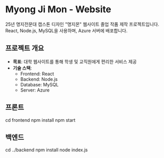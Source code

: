 # Myong Ji Mon - Website

25년 명지전문대 캡스톤 디자인 "명지몬" 웹사이트 졸업 작품 제작 프로젝트입니다.
React, Node.js, MySQL을 사용하며, Azure 서버에 배포합니다.

## 프로젝트 개요
- **목표**: 대학 웹사이트를 통해 학생 및 교직원에게 편리한 서비스 제공
- **기술 스택**:
  - Frontend: React
  - Backend: Node.js
  - Database: MySQL
  - Server: Azure

## 프론트
cd frontend
npm install
npm start

## 백엔드
cd ../backend
npm install
node index.js